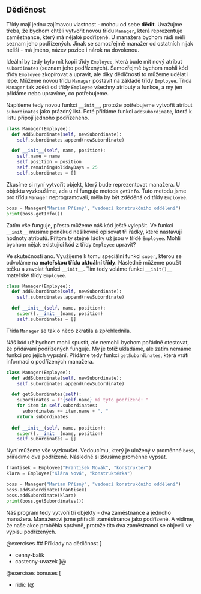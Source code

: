## Dědičnost

Třídy mají jednu zajímavou vlastnost - mohou od sebe **dědit**. Uvažujme třeba, že bychom chtěli vytvořit novou třídu `Manager`, která reprezentuje zaměstnance, který má nějaké podřízené. U manažera bychom rádi měli seznam jeho podřízených. Jinak se samozřejmě manažer od ostatních nijak neliší - má jméno, název pozice i nárok na dovolenou. 

Ideální by tedy bylo mít kopii třídy `Employee`, která bude mít nový atribut `subordinates` (seznam jeho podřízených). Samozřejmě bychom mohli kód třídy `Employee` zkopírovat a upravit, ale díky dědičnosti to můžeme udělat i lépe. Můžeme novou třídu `Manager` postavit na základě třídy `Employee`. Třída `Manager` tak zdědí od třídy `Employee` všechny atributy a funkce, a my jen přidáme nebo upravíme, co potřebujeme.

Napíšeme tedy novou funkci `__init__`, protože potřebujeme vytvořit atribut `subordinates` jako prázdný list. Poté přidáme funkci `addSubordinate`, která k listu připojí jednoho podřízeného.

```py
class Manager(Employee):
  def addSubordinate(self, newSubordinate):
    self.subordinates.append(newSubordinate)

  def __init__(self, name, position):
    self.name = name
    self.position = position
    self.remainingHolidayDays = 25
    self.subordinates = []
```

Zkusíme si nyní vytvořit objekt, který bude reprezentovat manažera. U objektu vyzkoušíme, zda u ní funguje metoda `getInfo`. Tuto metodu jsme pro třídu `Manager` neprogramovali, měla by být zděděná od třídy `Employee`.

```py
boss = Manager("Marian Přísný", "vedoucí konstrukčního oddělení")
print(boss.getInfo())
```

Zatím vše funguje, přesto můžeme náš kód ještě vylepšit. Ve funkci `__init__` musíme poněkud nešikovně opisovat tři řádky, které nastavují hodnoty atributů. Přitom ty stejné řádky už jsou v třídě `Employee`. Mohli bychom nějak existující kód z třídy `Employee` upravit? 

Ve skutečnosti ano. Využijeme k tomu speciální funkci `super`, kterou se odvoláme na **mateřskou třídu aktuální třídy**. Následně můžeme použít tečku a zavolat funkci `__init__`. Tím tedy voláme funkci `__init()__` mateřské třídy `Employee`.

```py
class Manager(Employee):
  def addSubordinate(self, newSubordinate):
    self.subordinates.append(newSubordinate)

  def __init__(self, name, position):
    super().__init__(name, position)
    self.subordinates = []
```

Třída `Manager` se tak o něco zkrátila a zpřehlednila.

Náš kód už bychom mohli spustit, ale nemohli bychom pořádně otestovat, že přidávání podřízených funguje. My je totiž ukládáme, ale zatím nemáme funkci pro jejich vypsání. Přidáme tedy funkci `getSubordinates`, která vrátí informaci o podřízených manažera.

```py
class Manager(Employee):
  def addSubordinate(self, newSubordinate):
    self.subordinates.append(newSubordinate)

  def getSubordinates(self):
    subordinates = f"{self.name} má tyto podřízené: "
    for item in self.subordinates:
      subordinates += item.name + ", "
    return subordinates
  
  def __init__(self, name, position):
    super().__init__(name, position)
    self.subordinates = []
```

Nyní můžeme vše vyzkoušet. Vedoucímu, který je uložený v proměnné `boss`, přiřadíme dva podřízené. Následně si zkusíme proměnné vypsat.

```py
frantisek = Employee("František Novák", "konstruktér")
klara = Employee("Klára Nová", "konstruktérka")

boss = Manager("Marian Přísný", "vedoucí konstrukčního oddělení")
boss.addSubordinate(frantisek)
boss.addSubordinate(klara)
print(boss.getSubordinates())
```

Náš program tedy vytvoří tři objekty - dva zaměstnance a jednoho manažera. Manažerovi jsme přiřadili zaměstnance jako podřízené. A vidíme, že naše akce proběhla správně, protože tito dva zaměstnanci se objevili ve výpisu podřízených.

@exercises ## Příklady na dědičnost [

- cenny-balik
- castecny-uvazek ]@

@exercises bonuses [
  
- ridic ]@